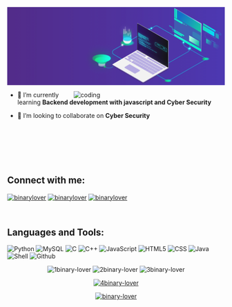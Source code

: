 <img align = "center" object-fit = "contain" src = "https://github.com/binary-lover/binary-lover/blob/main/206916906-9bfb66d9-c419-44c2-908a-4885e610425f.gif">

<div >
<img align = "right" alt = "coding" width = "350"  src = "https://camo.githubusercontent.com/cae12fddd9d6982901d82580bdf321d81fb299141098ca1c2d4891870827bf17/68747470733a2f2f6d69726f2e6d656469756d2e636f6d2f6d61782f313336302f302a37513379765349765f7430696f4a2d5a2e676966">

<!---
- 🔭 I’m currently working on [ED Cryption](https://github.com/binary-lover/ED-cryption) 
-->

- 🌱 I’m currently learning **Backend development with javascript and Cyber Security**

- 👯 I’m looking to collaborate on **Cyber Security**

</div>
<br>
<br>
<br>
<br>
<br>
<div>

<h2 align="left">Connect with me:</h2>

<p align="left">
<a href="https://www.hackerrank.com/binarylover" target="blank"><img align="center" src="https://raw.githubusercontent.com/rahuldkjain/github-profile-readme-generator/master/src/images/icons/Social/hackerrank.svg" alt="binarylover" height="30" width="40" /></a>
<a href="https://www.leetcode.com/binarylover" target="blank"><img align="center" src="https://raw.githubusercontent.com/rahuldkjain/github-profile-readme-generator/master/src/images/icons/Social/leet-code.svg" alt="binarylover" height="30" width="40" /></a>
<a href="https://www.instagram.com/binary_lover" target="blank"><img align="center" src="https://raw.githubusercontent.com/rahuldkjain/github-profile-readme-generator/master/src/images/icons/Social/instagram.svg" alt="binarylover" height="30" width="40" /></a>
</p>

</div>
<br>
<h2 align="left">Languages and Tools:</h2>
<div>

![Python](https://img.shields.io/badge/python-yellow?logo=python&logoColor=yellow&labelColor=blue)
![MySQL](https://img.shields.io/badge/MySQL-yellow?logo=mysql&logoColor=white&labelColor=blue&color=white)
![C](https://img.shields.io/badge/C-blue?logo=c&logoColor=blue&labelColor=white&color=blue)
![C++](https://img.shields.io/badge/C%2B%2B-blue?logo=c%2B%2B&logoColor=blue&labelColor=white&color=blue)
![JavaScript](https://img.shields.io/badge/JavaScript-white?logo=javascript&logoColor=yellow&labelColor=black&color=black) 
![HTML5](https://img.shields.io/badge/HTML-purple?logo=html5&logoColor=yellow&color=purple)
![CSS](https://img.shields.io/badge/CSS-blue?logo=css3&logoColor=red&color=sky)
![Java](https://img.shields.io/badge/java-blue)
![Shell](https://img.shields.io/badge/Shell-green?logo=shell&logoColor=black&labelColor=yellow)
![Github](https://img.shields.io/badge/Github-white?logo=github&logoColor=black&labelColor=white&color=black)

  

<div align = "center" >
<span>
  <img  height=170 src="https://github-readme-stats.vercel.app/api/top-langs?username=binary-lover&theme=radical&hide=glsl&show_icons=true&locale=en&layout=compact" alt="1binary-lover" />
</span> 

<span>
  <img width=330 src="https://github-readme-stats.vercel.app/api?username=binary-lover&theme=radical&hide=glsl&show_icons=true&locale=en" alt="2binary-lover" />
</span>
<span>
  <img width=350 src="https://github-readme-streak-stats.herokuapp.com/?user=binary-lover&theme=radical&" alt="3binary-lover" />
</span>

</div>
<p align="center"> <a href="https://github.com/ryo-ma/github-profile-trophy"><img src="https://github-profile-trophy.vercel.app/?username=binary-lover&theme=radical" alt="4binary-lover" /></a> </p>
<p></p>

<a href="https://github.com/binary-lover/profile_counter_auto_increment">
<p  align="center"> <img width = "140" src="https://komarev.com/ghpvc/?username=binary-lover&label=Profile%20views&color=0e75b6&style=flat" alt="binary-lover" /> </p>
</a>
